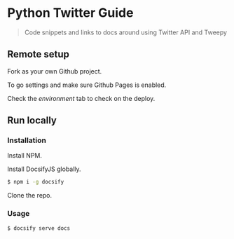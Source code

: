 # Python Twitter Guide
> Code snippets and links to docs around using Twitter API and Tweepy


## Remote setup

Fork as your own Github project.

To go settings and make sure Github Pages is enabled.

Check the _environment_ tab to check on the deploy.


## Run locally

### Installation

Install NPM.

Install DocsifyJS globally.

```sh
$ npm i -g docsify
```

Clone the repo.


### Usage

```sh
$ docsify serve docs
```

